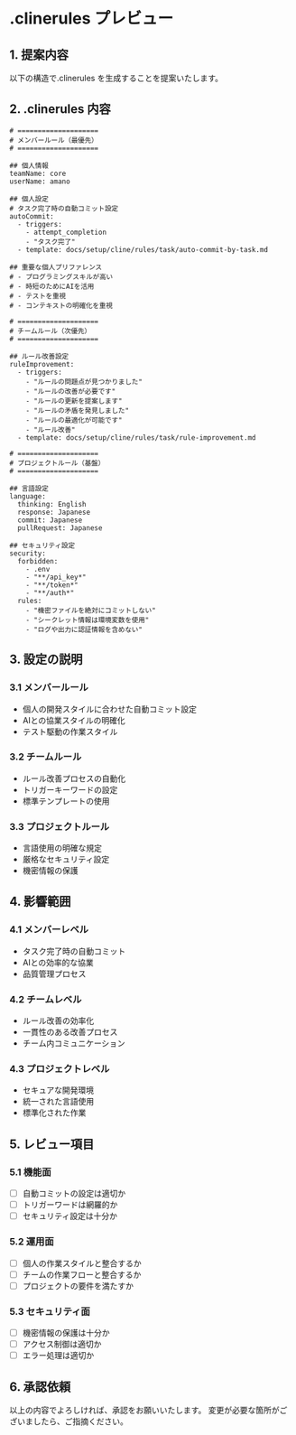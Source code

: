 # .clinerules プレビュー

## 1. 提案内容

以下の構造で.clinerules を生成することを提案いたします。

## 2. .clinerules 内容

```clinerules
# ====================
# メンバールール（最優先）
# ====================

## 個人情報
teamName: core
userName: amano

## 個人設定
# タスク完了時の自動コミット設定
autoCommit:
  - triggers:
    - attempt_completion
    - "タスク完了"
  - template: docs/setup/cline/rules/task/auto-commit-by-task.md

## 重要な個人プリファレンス
# - プログラミングスキルが高い
# - 時短のためにAIを活用
# - テストを重視
# - コンテキストの明確化を重視

# ====================
# チームルール（次優先）
# ====================

## ルール改善設定
ruleImprovement:
  - triggers:
    - "ルールの問題点が見つかりました"
    - "ルールの改善が必要です"
    - "ルールの更新を提案します"
    - "ルールの矛盾を発見しました"
    - "ルールの最適化が可能です"
    - "ルール改善"
  - template: docs/setup/cline/rules/task/rule-improvement.md

# ====================
# プロジェクトルール（基盤）
# ====================

## 言語設定
language:
  thinking: English
  response: Japanese
  commit: Japanese
  pullRequest: Japanese

## セキュリティ設定
security:
  forbidden:
    - .env
    - "**/api_key*"
    - "**/token*"
    - "**/auth*"
  rules:
    - "機密ファイルを絶対にコミットしない"
    - "シークレット情報は環境変数を使用"
    - "ログや出力に認証情報を含めない"
```

## 3. 設定の説明

### 3.1 メンバールール
- 個人の開発スタイルに合わせた自動コミット設定
- AIとの協業スタイルの明確化
- テスト駆動の作業スタイル

### 3.2 チームルール
- ルール改善プロセスの自動化
- トリガーキーワードの設定
- 標準テンプレートの使用

### 3.3 プロジェクトルール
- 言語使用の明確な規定
- 厳格なセキュリティ設定
- 機密情報の保護

## 4. 影響範囲

### 4.1 メンバーレベル
- タスク完了時の自動コミット
- AIとの効率的な協業
- 品質管理プロセス

### 4.2 チームレベル
- ルール改善の効率化
- 一貫性のある改善プロセス
- チーム内コミュニケーション

### 4.3 プロジェクトレベル
- セキュアな開発環境
- 統一された言語使用
- 標準化された作業

## 5. レビュー項目

### 5.1 機能面
- [ ] 自動コミットの設定は適切か
- [ ] トリガーワードは網羅的か
- [ ] セキュリティ設定は十分か

### 5.2 運用面
- [ ] 個人の作業スタイルと整合するか
- [ ] チームの作業フローと整合するか
- [ ] プロジェクトの要件を満たすか

### 5.3 セキュリティ面
- [ ] 機密情報の保護は十分か
- [ ] アクセス制御は適切か
- [ ] エラー処理は適切か

## 6. 承認依頼

以上の内容でよろしければ、承認をお願いいたします。
変更が必要な箇所がございましたら、ご指摘ください。